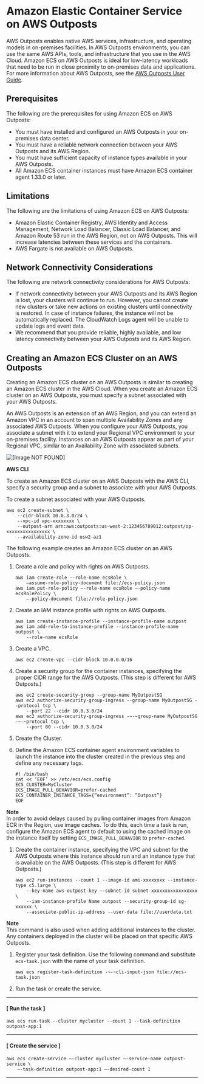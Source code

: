 # Amazon Elastic Container Service on AWS Outposts<a name="ecs-on-outposts"></a>

AWS Outposts enables native AWS services, infrastructure, and operating models in on\-premises facilities\. In AWS Outposts environments, you can use the same AWS APIs, tools, and infrastructure that you use in the AWS Cloud\. Amazon ECS on AWS Outposts is ideal for low\-latency workloads that need to be run in close proximity to on\-premises data and applications\. For more information about AWS Outposts, see the [AWS Outposts User Guide](https://docs.aws.amazon.com/outposts/latest/userguide/)\.

## Prerequisites<a name="ecs-outposts-prereq"></a>

 The following are the prerequisites for using Amazon ECS on AWS Outposts:
+ You must have installed and configured an AWS Outposts in your on\-premises data center\.
+ You must have a reliable network connection between your AWS Outposts and its AWS Region\.
+ You must have sufficient capacity of instance types available in your AWS Outposts\.
+ All Amazon ECS container instances must have Amazon ECS container agent 1\.33\.0 or later\.

## Limitations<a name="ecs-outposts-limit"></a>

The following are the limitations of using Amazon ECS on AWS Outposts:
+ Amazon Elastic Container Registry, AWS Identity and Access Management, Network Load Balancer, Classic Load Balancer, and Amazon Route 53 run in the AWS Region, not on AWS Outposts\. This will increase latencies between these services and the containers\.
+ AWS Fargate is not available on AWS Outposts\.

## Network Connectivity Considerations<a name="ecs-outposts-considerations"></a>

The following are network connectivity considerations for AWS Outposts:
+ If network connectivity between your AWS Outposts and its AWS Region is lost, your clusters will continue to run\. However, you cannot create new clusters or take new actions on existing clusters until connectivity is restored\. In case of instance failures, the instance will not be automatically replaced\. The CloudWatch Logs agent will be unable to update logs and event data\.
+ We recommend that you provide reliable, highly available, and low latency connectivity between your AWS Outposts and its AWS Region\.

## Creating an Amazon ECS Cluster on an AWS Outposts<a name="ecs-outposts-create"></a>

Creating an Amazon ECS cluster on an AWS Outposts is similar to creating an Amazon ECS cluster in the AWS Cloud\. When you create an Amazon ECS cluster on an AWS Outposts, you must specify a subnet associated with your AWS Outposts\.

An AWS Outposts is an extension of an AWS Region, and you can extend an Amazon VPC in an account to span multiple Availability Zones and any associated AWS Outposts\. When you configure your AWS Outposts, you associate a subnet with it to extend your Regional VPC environment to your on\-premises facility\. Instances on an AWS Outposts appear as part of your Regional VPC, similar to an Availability Zone with associated subnets\.

![\[Image NOT FOUND\]](http://docs.aws.amazon.com/AmazonECS/latest/developerguide/images/network-components.png)

 **AWS CLI** 

 To create an Amazon ECS cluster on an AWS Outposts with the AWS CLI, specify a security group and a subnet to associate with your AWS Outposts\.

To create a subnet associated with your AWS Outposts\.

```
aws ec2 create-subnet \
    --cidr-block 10.0.3.0/24 \
    --vpc-id vpc-xxxxxxxx \
    --outpost-arn arn:aws:outposts:us-west-2:123456789012:outpost/op-xxxxxxxxxxxxxxxx \
    --availability-zone-id usw2-az1
```

The following example creates an Amazon ECS cluster on an AWS Outposts\.

1. Create a role and policy with rights on AWS Outposts\.

   ```
   aws iam create-role –-role-name ecsRole \
       –assume-role-policy-document file://ecs-policy.json
   aws iam put-role-policy –-role-name ecsRole –-policy-name ecsRolePolicy \
       –-policy-document file://role-policy.json
   ```

1. Create an IAM instance profile with rights on AWS Outposts\.

   ```
   aws iam create-instance-profile --instance-profile-name outpost
   aws iam add-role-to-instance-profile --instance-profile-name outpost \
       --role-name ecsRole
   ```

1. Create a VPC\.

   ```
   aws ec2 create-vpc --cidr-block 10.0.0.0/16
   ```

1. Create a security group for the container instances, specifying the proper CIDR range for the AWS Outposts\. \(This step is different for AWS Outposts\.\)

   ```
   aws ec2 create-security-group --group-name MyOutpostSG
   aws ec2 authorize-security-group-ingress --group-name MyOutpostSG --protocol tcp \
       --port 22 --cidr 10.0.3.0/24
   aws ec2 authorize-security-group-ingress -~-~group-name MyOutpostSG -~-~protocol tcp \
       --port 80 --cidr 10.0.3.0/24
   ```

1. Create the Cluster\.

1. Define the Amazon ECS container agent environment variables to launch the instance into the cluster created in the previous step and define any necessary tags\.

   ```
   #! /bin/bash
   cat << ‘EOF’ >> /etc/ecs/ecs.config
   ECS_CLUSTER=MyCluster
   ECS_IMAGE_PULL_BEHAVIOR=prefer-cached
   ECS_CONTAINER_INSTANCE_TAGS={“environment”: ”Outpost”}
   EOF
   ```
**Note**  
In order to avoid delays caused by pulling container images from Amazon ECR in the Region, use image caches\. To do this, each time a task is run, configure the Amazon ECS agent to default to using the cached image on the instance itself by setting `ECS_IMAGE_PULL_BEHAVIOR` to `prefer-cached`\. 

1. Create the container instance, specifying the VPC and subnet for the AWS Outposts where this instance should run and an instance type that is available on the AWS Outposts\. \(This step is different for AWS Outposts\.\)

   ```
   aws ec2 run-instances --count 1 --image-id ami-xxxxxxxx --instance-type c5.large \
       --key-name aws-outpost-key –-subnet-id subnet-xxxxxxxxxxxxxxxxx \
       --iam-instance-profile Name outpost --security-group-id sg-xxxxxx \
       --associate-public-ip-address --user-data file://userdata.txt
   ```
**Note**  
This command is also used when adding additional instances to the cluster\. Any containers deployed in the cluster will be placed on that specific AWS Outposts\.

1. Register your task definition\. Use the following command and substitute `ecs-task.json` with the name of your task definition\.

   ```
   aws ecs register-task-definition -~-~cli-input-json file://ecs-task.json
   ```

1. Run the task or create the service\.

------
#### [ Run the task ]

   ```
   aws ecs run-task --cluster mycluster --count 1 --task-definition outpost-app:1
   ```

------
#### [ Create the service ]

   ```
   aws ecs create-service –-cluster mycluster –-service-name outpost-service \
       –-task-definition outpost-app:1 –-desired-count 1
   ```

------